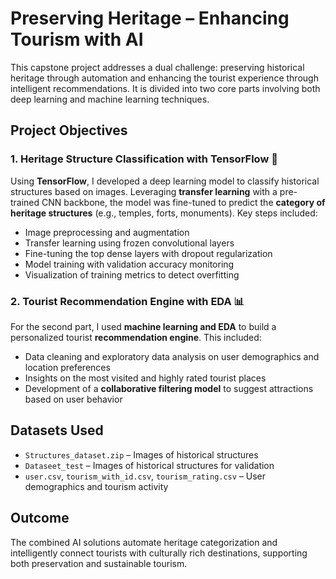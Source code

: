 # Preserving Heritage – Enhancing Tourism with AI

This capstone project addresses a dual challenge: preserving historical heritage through automation and enhancing the tourist experience through intelligent recommendations. It is divided into two core parts involving both deep learning and machine learning techniques.

## Project Objectives

### 1. Heritage Structure Classification with TensorFlow 🧠
Using **TensorFlow**, I developed a deep learning model to classify historical structures based on images. Leveraging **transfer learning** with a pre-trained CNN backbone, the model was fine-tuned to predict the **category of heritage structures** (e.g., temples, forts, monuments). Key steps included:
- Image preprocessing and augmentation
- Transfer learning using frozen convolutional layers
- Fine-tuning the top dense layers with dropout regularization
- Model training with validation accuracy monitoring
- Visualization of training metrics to detect overfitting

### 2. Tourist Recommendation Engine with EDA 📊
For the second part, I used **machine learning and EDA** to build a personalized tourist **recommendation engine**. This included:
- Data cleaning and exploratory data analysis on user demographics and location preferences
- Insights on the most visited and highly rated tourist places
- Development of a **collaborative filtering model** to suggest attractions based on user behavior

## Datasets Used
- `Structures_dataset.zip` – Images of historical structures
- `Dataseet_test` – Images of historical structures for validation
- `user.csv`, `tourism_with_id.csv`, `tourism_rating.csv` – User demographics and tourism activity

## Outcome
The combined AI solutions automate heritage categorization and intelligently connect tourists with culturally rich destinations, supporting both preservation and sustainable tourism.

